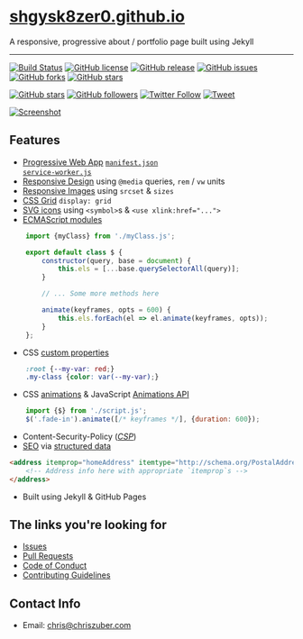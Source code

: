 # [shgysk8zer0.github.io](https://shgysk8zer0.github.io)

A responsive, progressive about / portfolio page built using Jekyll

- - -
[![Build Status](https://travis-ci.org/shgysk8zer0/shgysk8zer0.github.io.svg?branch=master)](https://travis-ci.org/shgysk8zer0/shgysk8zer0.github.io)
[![GitHub license](https://img.shields.io/badge/license-AGPL-blue.svg)](https://raw.githubusercontent.com/shgysk8zer0/shgysk8zer0.github.io/master/LICENSE)
[![GitHub release](https://img.shields.io/github/release/shgysk8zer0/shgysk8zer0.github.io.svg)](https://github.com/shgysk8zer0/shgysk8zer0.github.io/releases)
[![GitHub issues](https://img.shields.io/github/issues/shgysk8zer0/shgysk8zer0.github.io.svg)](https://github.com/shgysk8zer0/shgysk8zer0.github.io/issues)
[![GitHub forks](https://img.shields.io/github/forks/shgysk8zer0/shgysk8zer0.github.io.svg)](https://github.com/shgysk8zer0/shgysk8zer0.github.io/network)
[![GitHub stars](https://img.shields.io/github/stars/shgysk8zer0/shgysk8zer0.github.io.svg)](https://github.com/shgysk8zer0/shgysk8zer0.github.io/stargazers)

[![GitHub stars](https://img.shields.io/github/stars/shgysk8zer0/shgysk8zer0.github.io.svg?style=social&label=Star)](https://github.com/shgysk8zer0/shgysk8zer0.github.io#fork-destination-box)
[![GitHub followers](https://img.shields.io/github/followers/shgysk8zer0.svg?style=social&label=Follow)](https://github.com/shgysk8zer0)
[![Twitter Follow](https://img.shields.io/twitter/follow/shgysk8zer0.svg?style=social&label=Follow)](https://twitter.com/shgysk8zer0)
[![Tweet](https://img.shields.io/twitter/url/https/github.com/shgysk8zer0/shgysk8zer0.github.io.svg?style=social)](https://twitter.com/intent/tweet?text=Wow:&url=%5Bobject%20Object%5D)

[![Screenshot](https://i.imgur.com/Ers0Xql.png)](https://shgysk8zer0.github.io)

## Features
- [Progressive Web App](https://developer.mozilla.org/en-US/Apps/Progressive)
[`manifest.json`](https://github.com/shgysk8zer0/shgysk8zer0.github.io/manifest.json)  
[`service-worker.js`](https://github.com/shgysk8zer0/shgysk8zer0.github.io/service-worker.js)
- [Responsive Design](https://developer.mozilla.org/en-US/Apps/Progressive/Responsive) using `@media` queries, `rem` / `vw` units
- [Responsive Images](https://developer.mozilla.org/en-US/docs/Learn/HTML/Multimedia_and_embedding/Responsive_images)
using `srcset` & `sizes`
- [CSS Grid](https://developer.mozilla.org/en-US/docs/Web/CSS/CSS_Grid_Layout)
`display: grid`
- [SVG icons](https://css-tricks.com/svg-sprites-use-better-icon-fonts/) using
`<symbol>`s & `<use xlink:href="...">`
- [ECMAScript modules](https://hacks.mozilla.org/2015/08/es6-in-depth-modules/)
```javascript
	import {myClass} from './myClass.js';

	export default class $ {
		constructor(query, base = document) {
			this.els = [...base.querySelectorAll(query)];
		}

		// ... Some more methods here

		animate(keyframes, opts = 600) {
			this.els.forEach(el => el.animate(keyframes, opts));
		}
	};
```

- CSS [custom properties](https://developer.mozilla.org/en-US/docs/Web/CSS/--*)
```css
	:root {--my-var: red;}
	.my-class {color: var(--my-var);}
```
- CSS [animations](https://developer.mozilla.org/en-US/docs/Web/CSS/CSS_Animations)
& JavaScript [Animations API](https://developer.mozilla.org/en-US/docs/Web/API/Element/animate)
```javascript
	import {$} from './script.js';
	$('.fade-in').animate([/* keyframes */], {duration: 600});
```
- Content-Security-Policy ([*CSP*](https://developer.mozilla.org/en-US/docs/Web/HTTP/Headers/Content-Security-Policy))
- [SEO](https://search.google.com/structured-data/testing-tool#url=https%3A%2F%2Fshgysk8zer0.github.io)
via [structured data](https://schema.org/)

```html
<address itemprop="homeAddress" itemtype="http://schema.org/PostalAddress" itemscope>
	<!-- Address info here with appropriate `itemprop`s -->
</address>
```
- Built using Jekyll & GitHub Pages

## The links you're looking for
- [Issues](https://github.com/shgysk8zer0/shgysk8zer0.github.io/issues)
- [Pull Requests](https://github.com/shgysk8zer0/shgysk8zer0.github.io/pulls)
- [Code of Conduct](./docs/CODE_OF_CONDUCT.md)
- [Contributing Guidelines](./docs/CONTRIBUTING.md)

## Contact Info
- Email: [chris@chriszuber.com](mailto:chris@chriszuber.com)
